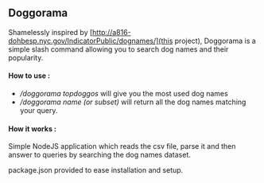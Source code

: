 ## Doggorama

Shamelessly inspired by [http://a816-dohbesp.nyc.gov/IndicatorPublic/dognames/](this project), Doggorama is a simple slash command allowing you to search dog names and their popularity.

#### How to use :
* _/doggorama topdoggos_ will give you the most used dog names
* _/doggorama name (or subset)_ will return all the dog names matching your query.


#### How it works :

Simple NodeJS application which reads the csv file, parse it and then answer to queries by searching the dog names dataset.

package.json provided to ease installation and setup.
